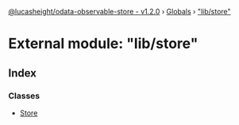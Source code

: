 [@lucasheight/odata-observable-store - v1.2.0](../README.md) › [Globals](../globals.md) › ["lib/store"](_lib_store_.md)

# External module: "lib/store"

## Index

### Classes

* [Store](../classes/_lib_store_.store.md)
